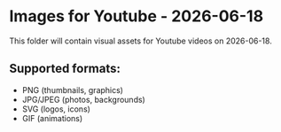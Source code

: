 # Images for Youtube - 2026-06-18

This folder will contain visual assets for Youtube videos on 2026-06-18.

## Supported formats:
- PNG (thumbnails, graphics)
- JPG/JPEG (photos, backgrounds)
- SVG (logos, icons)
- GIF (animations)
